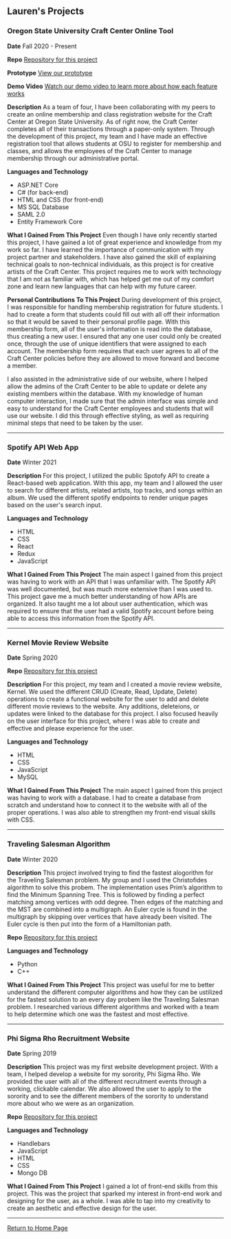 ## Lauren's Projects


### Oregon State University Craft Center Online Tool

**Date**
Fall 2020 - Present

**Repo**
[Repository for this project](https://github.com/hamzamunaf/CS462-CraftCenter)

**Prototype**
[View our prototype](https://www.figma.com/file/u7LsY06nrcdUraEuHpPQDH/OSU-Craft-Center-Prototypes?node-id=74%3A169)

**Demo Video**
[Watch our demo video to learn more about how each feature works](https://media.oregonstate.edu/media/t/1_7kd65oxz)

**Description** 
As a team of four, I have been collaborating with my peers to create an online membership and class registration website for the Craft Center at Oregon State University. As of right now, the Craft Center completes all of their transactions through a paper-only system. Through the development of this project, my team and I have made an effective registration tool that allows students at OSU to register for membership and classes, and allows the employees of the Craft Center to manage membership through our administrative portal.  

**Languages and Technology**
- ASP.NET Core
- C# (for back-end)
- HTML and CSS (for front-end)
- MS SQL Database 
- SAML 2.0
- Entity Framework Core

**What I Gained From This Project**
Even though I have only recently started this project, I have gained a lot of great experience and knowledge from my work so far. I have learned the importance of communication with my project partner and stakeholders. I have also gained the skill of explaining technical goals to non-technical individuals, as this project is for creative artists of the Craft Center. This project requires me to work with technology that I am not as familiar with, which has helped get me out of my comfort zone and learn new languages that can help with my future career. 

**Personal Contributions To This Project**
During development of this project, I was responsible for handling membership registration for future students. I had to create a form that students could fill out with all off their information so that it would be saved to their personal profile page. With this membership form, all of the user's information is read into the database, thus creating a new user. I ensured that any one user could only be created once, through the use of unique identifiers that were assigned to each account. The membership form requires that each user agrees to all of the Craft Center policies before they are allowed to move forward and become a member. 

I also assisted in the administrative side of our website, where I helped allow the admins of the Craft Center to be able to update or delete any existing members within the database. With my knowledge of human computer interaction, I made sure that the admin interface was simple and easy to understand for the Craft Center employees and students that will use our website. I did this through effective styling, as well as requiring minimal steps that need to be taken by the user. 

____________________________________________________________________________________________________________________________________________________________________

### Spotify API Web App

**Date**
Winter 2021

**Description** 
For this project, I utilized the public Spotofy API to create a React-based web application. With this app, my team and I allowed the user to search for different artists, related artists, top tracks, and songs within an album. We used the different spotify endpoints to render unique pages based on the user's search input.  

**Languages and Technology**
- HTML
- CSS
- React
- Redux
- JavaScript

**What I Gained From This Project**
The main aspect I gained from this project was having to work with an API that I was unfamiliar with. The Spotify API was well documented, but was much more extensive than I was used to. This project gave me a much better understanding of how APIs are organized. It also taught me a lot about user authentication, which was required to ensure that the user had a valid Spotify account before being able to access this information from the Spotify API. 

____________________________________________________________________________________________________________________________________________________________________

### Kernel Movie Review Website

**Date**
Spring 2020

**Repo**
[Repository for this project](https://github.com/laurengalle/Movie-Website)

**Description** 
For this project, my team and I created a movie review website, Kernel. We used the different CRUD (Create, Read, Update, Delete) operations to create a functional website for the user to add and delete different movie reviews to the website. Any additions, deleteions, or updates were linked to the database for this project. I also focused heavily on the user interface for this project, where I was able to create and effective and please experience for the user.  

**Languages and Technology**
- HTML
- CSS
- JavaScript
- MySQL

**What I Gained From This Project**
The main aspect I gained from this project was having to work with a database. I had to create a database from scratch and understand how to connect it to the website with all of the proper operations. I was also able to strengthen my front-end visual skills with CSS. 

____________________________________________________________________________________________________________________________________________________________________

### Traveling Salesman Algorithm 

**Date**
Winter 2020

**Description** 
This project involved trying to find the fastest alogorithm for the Traveling Salesman problem. My group and I used the Christofides algorithm to solve this probem. The implementation uses Prim’s algorithm to find the Minimum Spanning Tree. This is followed by finding a perfect matching among vertices with odd degree. Then edges of the matching and the MST are combined into a multigraph. An Euler cycle is found in the multigraph by skipping over vertices that have already been visited. The Euler cycle is then put into the form of a Hamiltonian path.

**Repo**
[Repository for this project](https://github.com/CS325-Group7/Final-Project)

**Languages and Technology**
- Python
- C++

**What I Gained From This Project**
This project was useful for me to better understand the different computer algorithms and how they can be ustilized for the fastest solution to an every day probem like the Traveling Salesman problem. I researched various different algorithms and worked with a team to help determine which one was the fastest and most effective. 

____________________________________________________________________________________________________________________________________________________________________

### Phi Sigma Rho Recruitment Website 

**Date**
Spring 2019

**Description** 
This project was my first website development project. With a team, I helped develop a website for my sorority, Phi Sigma Rho. We provided the user with all of the different recruitment events through a working, clickable calendar. We also allowed the user to apply to the sorority and to see the different members of the sorority to understand more about who we were as an organization. 

**Repo**
[Repository for this project](https://github.com/laurengalle/final-project-cs290-final-project-group-23)

**Languages and Technology**
- Handlebars
- JavaScript
- HTML
- CSS
- Mongo DB

**What I Gained From This Project**
I gained a lot of front-end skills from this project. This was the project that sparked my interest in front-end work and designing for the user, as a whole. I was able to tap into my creativity to create an aesthetic and effective design for the user. 

____________________________________________________________________________________________________________________________________________________________________

[Return to Home Page](./README.md)



